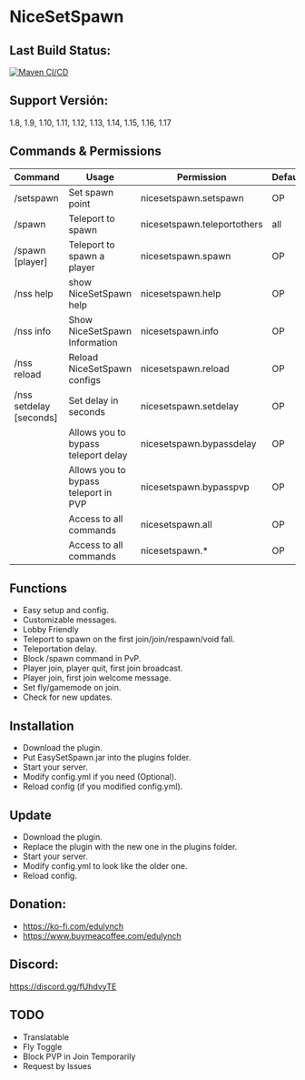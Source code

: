 # NiceSetSpawn

## Last Build Status:
[![Maven CI/CD](https://github.com/Edulynch/NiceSetSpawn/actions/workflows/main.yml/badge.svg)](https://github.com/Edulynch/NiceSetSpawn/actions/workflows/main.yml)

## Support Versión:
1.8, 1.9, 1.10, 1.11, 1.12, 1.13, 1.14, 1.15, 1.16, 1.17

## Commands & Permissions

|Command|Usage|Permission|Default|
|-------|-----|----------|-------|
|/setspawn|Set spawn point|nicesetspawn.setspawn|OP|
|/spawn|Teleport to spawn|nicesetspawn.teleportothers|all|
|/spawn [player]|Teleport to spawn a player|nicesetspawn.spawn|OP|
|/nss help|show NiceSetSpawn help|nicesetspawn.help|OP|
|/nss info|Show NiceSetSpawn Information|nicesetspawn.info|OP|
|/nss reload|Reload NiceSetSpawn configs|nicesetspawn.reload|OP|
|/nss setdelay [seconds]|Set delay in seconds|nicesetspawn.setdelay|OP|
| |Allows you to bypass teleport delay|nicesetspawn.bypassdelay|OP|
| |Allows you to bypass teleport in PVP|nicesetspawn.bypasspvp|OP|
| |Access to all commands|nicesetspawn.all|OP|
| |Access to all commands|nicesetspawn.\* |OP|

## Functions
 - Easy setup and config.
 - Customizable messages.
 - Lobby Friendly
 - Teleport to spawn on the first join/join/respawn/void fall.
 - Teleportation delay.
 - Block /spawn command in PvP.
 - Player join, player quit, first join broadcast.
 - Player join, first join welcome message.
 - Set fly/gamemode on join.
 - Check for new updates.

## Installation
 - Download the plugin.
 - Put EasySetSpawn.jar into the plugins folder.
 - Start your server.
 - Modify config.yml if you need (Optional).
 - Reload config (if you modified config.yml).

## Update
 - Download the plugin.
 - Replace the plugin with the new one in the plugins folder.
 - Start your server.
 - Modify config.yml to look like the older one.
 - Reload config.

## Donation:
 - https://ko-fi.com/edulynch
 - https://www.buymeacoffee.com/edulynch

## Discord:
https://discord.gg/fUhdvyTE

## TODO
 - Translatable
 - Fly Toggle
 - Block PVP in Join Temporarily
 - Request by Issues
